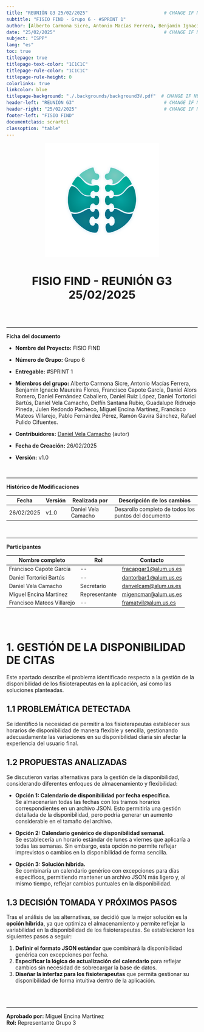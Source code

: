 ```yaml
---
title: "REUNIÓN G3 25/02/2025"                            # CHANGE IF NEEDED
subtitle: "FISIO FIND - Grupo 6 - #SPRINT 1"
author: [Alberto Carmona Sicre, Antonio Macías Ferrera, Benjamín Ignacio Maureira Flores, Francisco Capote García, Daniel Alors Romero, Daniel Fernández Caballero, Daniel Ruiz López, Daniel Tortorici Bartús, Daniel Vela Camacho, Delfín Santana Rubio, Guadalupe Ridruejo Pineda, Julen Redondo Pacheco, Miguel Encina Martínez, Francisco Mateos Villarejo, Pablo Fernández Pérez, Ramón Gavira Sánchez, Rafael Pulido Cifuentes]
date: "25/02/2025"                                        # CHANGE IF NEEDED
subject: "ISPP"
lang: "es"
toc: true
titlepage: true
titlepage-text-color: "1C1C1C"
titlepage-rule-color: "1C1C1C"
titlepage-rule-height: 0
colorlinks: true
linkcolor: blue
titlepage-background: "./.backgrounds/background3V.pdf"  # CHANGE IF NEEDED
header-left: "REUNIÓN G3"                                 # CHANGE IF NEEDED
header-right: "25/02/2025"                                # CHANGE IF NEEDED
footer-left: "FISIO FIND"
documentclass: scrartcl
classoption: "table"  
---
```


<!-- COMMENT THIS WHEN EXPORTING TO PDF -->
<p align="center">
  <img src="../../.img/Logo_FisioFind_Verde_sin_fondo.webp" alt="Logo FisioFind" width="300" />
</p>

<h1 align="center" style="font-size: 30px; font-weight: bold;">
  FISIO FIND  -  REUNIÓN G3 25/02/2025
</h1>

<br>

<!-- COMMENT WHEN EXPORTING TO PDF
**ÍNDICE**
- [**1. GESTIÓN DE LA DISPONIBILIDAD DE CITAS**](#1-gestión-de-la-disponibilidad-de-citas)
  - [**1.1 PROBLEMÁTICA DETECTADA**](#11-problemática-detectada)
  - [**1.2 PROPUESTAS ANALIZADAS**](#12-propuestas-analizadas)
  - [**1.3 DECISIÓN TOMADA Y PRÓXIMOS PASOS**](#13-decisión-tomada-y-próximos-pasos)
<!-- COMMENT WHEN EXPORTING TO PDF -->

<br>


---

**Ficha del documento**

- **Nombre del Proyecto:** FISIO FIND

- **Número de Grupo:** Grupo 6

- **Entregable:** #SPRINT 1

- **Miembros del grupo:** Alberto Carmona Sicre, Antonio Macías Ferrera, Benjamín Ignacio Maureira Flores, Francisco Capote García, Daniel Alors Romero, Daniel Fernández Caballero, Daniel Ruiz López, Daniel Tortorici Bartús, Daniel Vela Camacho, Delfín Santana Rubio, Guadalupe Ridruejo Pineda, Julen Redondo Pacheco, Miguel Encina Martínez, Francisco Mateos Villarejo, Pablo Fernández Pérez, Ramón Gavira Sánchez, Rafael Pulido Cifuentes.

- **Contribuidores:** [Daniel Vela Camacho](https://github.com/danvelcam) (autor)

- **Fecha de Creación:** 26/02/2025  

- **Versión:** v1.0

<br>


---

**Histórico de Modificaciones**

| Fecha      | Versión | Realizada por       | Descripción de los cambios                           |
| ---------- | ------- | ------------------- | ---------------------------------------------------- |
| 26/02/2025 | v1.0    | Daniel Vela Camacho | Desarollo completo de todos los puntos del documento |

<br>

---

**Participantes**

| Nombre completo            | Rol           | Contacto              |
| -------------------------- | ------------- | --------------------- |
| Francisco Capote García    | --            | fracapgar1@alum.us.es |
| Daniel Tortorici Bartús    | --            | dantorbar1@alum.us.es |
| Daniel Vela Camacho        | Secretario    | danvelcam@alum.us.es  |
| Miguel Encina Martínez     | Representante | migencmar@alum.us.es  |
| Francisco Mateos Villarejo | --            | framatvil@alum.us.es  |

<br>

<!-- \newpage -->

<br>


# **1. GESTIÓN DE LA DISPONIBILIDAD DE CITAS**

Este apartado describe el problema identificado respecto a la gestión de la disponibilidad de los fisioterapeutas en la aplicación, así como las soluciones planteadas.

## **1.1 PROBLEMÁTICA DETECTADA**

Se identificó la necesidad de permitir a los fisioterapeutas establecer sus horarios de disponibilidad de manera flexible y sencilla, gestionando adecuadamente las variaciones en su disponibilidad diaria sin afectar la experiencia del usuario final.

## **1.2 PROPUESTAS ANALIZADAS**

Se discutieron varias alternativas para la gestión de la disponibilidad, considerando diferentes enfoques de almacenamiento y flexibilidad:

- **Opción 1: Calendario de disponibilidad por fecha específica.**  
  Se almacenarían todas las fechas con los tramos horarios correspondientes en un archivo JSON. Esto permitiría una gestión detallada de la disponibilidad, pero podría generar un aumento considerable en el tamaño del archivo.

- **Opción 2: Calendario genérico de disponibilidad semanal.**  
  Se establecería un horario estándar de lunes a viernes que aplicaría a todas las semanas. Sin embargo, esta opción no permite reflejar imprevistos o cambios en la disponibilidad de forma sencilla.

- **Opción 3: Solución híbrida.**  
  Se combinaría un calendario genérico con excepciones para días específicos, permitiendo mantener un archivo JSON más ligero y, al mismo tiempo, reflejar cambios puntuales en la disponibilidad.

## **1.3 DECISIÓN TOMADA Y PRÓXIMOS PASOS**

Tras el análisis de las alternativas, se decidió que la mejor solución es la **opción híbrida**, ya que optimiza el almacenamiento y permite reflejar la variabilidad en la disponibilidad de los fisioterapeutas. Se establecieron los siguientes pasos a seguir:

1. **Definir el formato JSON estándar** que combinará la disponibilidad genérica con excepciones por fecha.
2. **Especificar la lógica de actualización del calendario** para reflejar cambios sin necesidad de sobrecargar la base de datos.
3. **Diseñar la interfaz para los fisioterapeutas** que permita gestionar su disponibilidad de forma intuitiva dentro de la aplicación.

<br>

<br>


---

**Aprobado por:** Miguel Encina Martínez  
**Rol:** Representante Grupo 3
